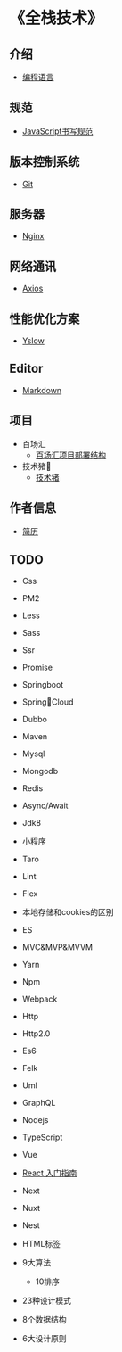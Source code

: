 # 《全栈技术》

## 介绍
- [编程语言](/pages/index.md)

## 规范
- [JavaScript书写规范](/pages/standard/index.md)

## 版本控制系统
- [Git](/pages/versioncontrol/git/index.md)

## 服务器
- [Nginx](/pages/back-end/nginx/index.md)

## 网络通讯
- [Axios](/pages/network/axios/index.md)

## 性能优化方案
- [Yslow](/pages/performance-optimization/yslow/index.md)

## Editor
- [Markdown](/pages/markdown/index.md)

## 项目
- 百场汇
    - [百场汇项目部署结构](/pages/project/baichanghui/index.md)
- 技术猪🐷
    - [技术猪](/pages/project/pig/index.md)


## 作者信息
- [简历](/pages/author/index.md)

## TODO
- Css
- PM2
- Less
- Sass
- Ssr
- Promise
- Springboot
- SpringCloud
- Dubbo
- Maven
- Mysql
- Mongodb
- Redis
- Async/Await
- Jdk8
- 小程序
- Taro
- Lint
- Flex
- 本地存储和cookies的区别
- ES
- MVC&MVP&MVVM
- Yarn
- Npm
- Webpack
- Http
- Http2.0
- Es6
- Felk
- Uml
- GraphQL

- Nodejs
- TypeScript
- Vue
- [React 入门指南]()
- Next
- Nuxt
- Nest

- HTML标签
- 9大算法
    - 10排序
- 23种设计模式
- 8个数据结构
- 6大设计原则
